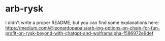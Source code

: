 # arb-rysk

I didn't write a proper README, but you can find some explanations here:
https://medium.com/@leonardopapais/arb-ing-options-on-chain-for-fun-profit-on-rysk-beyond-with-chatgpt-and-wolframalpha-f586972e9def
